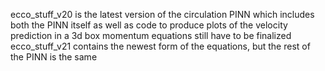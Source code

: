 ecco_stuff_v20 is the latest version of the circulation PINN which includes both the PINN itself as well as code to produce plots of the velocity prediction in a 3d box
momentum equations still have to be finalized 
ecco_stuff_v21 contains the newest form of the equations, but the rest of the PINN is the same
